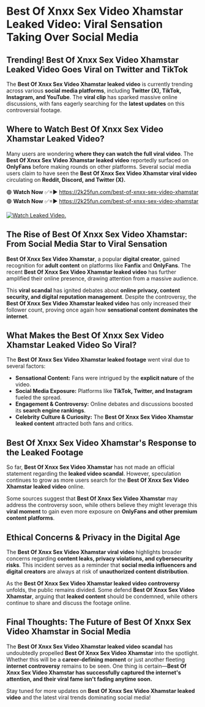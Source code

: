 # Best Of Xnxx Sex Video Xhamstar Leaked Video: Viral Sensation Taking Over Social Media

## **Trending! Best Of Xnxx Sex Video Xhamstar Leaked Video Goes Viral on Twitter and TikTok**
The **Best Of Xnxx Sex Video Xhamstar leaked video** is currently trending across various **social media platforms**, including **Twitter (X), TikTok, Instagram, and YouTube**. The **viral clip** has sparked massive online discussions, with fans eagerly searching for the **latest updates** on this controversial footage.

## **Where to Watch Best Of Xnxx Sex Video Xhamstar Leaked Video?**
Many users are wondering **where they can watch the full viral video**. The **Best Of Xnxx Sex Video Xhamstar leaked video** reportedly surfaced on **OnlyFans** before making rounds on other platforms. Several social media users claim to have seen the **Best Of Xnxx Sex Video Xhamstar viral video** circulating on **Reddit, Discord, and Twitter (X).**

🟢 **Watch Now** ✅=► https://2k25fun.com/best-of-xnxx-sex-video-xhamstar  
🟢 **Watch Now** ✅=► https://2k25fun.com/best-of-xnxx-sex-video-xhamstar  

[![Watch Leaked Video.](https://miro.medium.com/v2/resize:fit:828/format:webp/1*cilzJN44JGOrTw9NJCrNHA.gif "Watch Leaked Video")](https://2k25fun.com/best-of-xnxx-sex-video-xhamstar)

## **The Rise of Best Of Xnxx Sex Video Xhamstar: From Social Media Star to Viral Sensation**
**Best Of Xnxx Sex Video Xhamstar**, a popular **digital creator**, gained recognition for **adult content** on platforms like **Fanfix** and **OnlyFans**. The recent **Best Of Xnxx Sex Video Xhamstar leaked video** has further amplified their online presence, drawing attention from a massive audience.

This **viral scandal** has ignited debates about **online privacy, content security, and digital reputation management**. Despite the controversy, the **Best Of Xnxx Sex Video Xhamstar leaked video** has only increased their follower count, proving once again how **sensational content dominates the internet**.

## **What Makes the Best Of Xnxx Sex Video Xhamstar Leaked Video So Viral?**
The **Best Of Xnxx Sex Video Xhamstar leaked footage** went viral due to several factors:
- **Sensational Content:** Fans were intrigued by the **explicit nature** of the video.
- **Social Media Exposure:** Platforms like **TikTok, Twitter, and Instagram** fueled the spread.
- **Engagement & Controversy:** Online debates and discussions boosted its **search engine rankings**.
- **Celebrity Culture & Curiosity:** The **Best Of Xnxx Sex Video Xhamstar leaked content** attracted both fans and critics.

## **Best Of Xnxx Sex Video Xhamstar's Response to the Leaked Footage**
So far, **Best Of Xnxx Sex Video Xhamstar** has not made an official statement regarding the **leaked video scandal**. However, speculation continues to grow as more users search for the **Best Of Xnxx Sex Video Xhamstar leaked video** online.

Some sources suggest that **Best Of Xnxx Sex Video Xhamstar** may address the controversy soon, while others believe they might leverage this **viral moment** to gain even more exposure on **OnlyFans and other premium content platforms**.

## **Ethical Concerns & Privacy in the Digital Age**
The **Best Of Xnxx Sex Video Xhamstar viral video** highlights broader concerns regarding **content leaks, privacy violations, and cybersecurity risks**. This incident serves as a reminder that **social media influencers and digital creators** are always at risk of **unauthorized content distribution**.

As the **Best Of Xnxx Sex Video Xhamstar leaked video controversy** unfolds, the public remains divided. Some defend **Best Of Xnxx Sex Video Xhamstar**, arguing that **leaked content** should be condemned, while others continue to share and discuss the footage online.

## **Final Thoughts: The Future of Best Of Xnxx Sex Video Xhamstar in Social Media**
The **Best Of Xnxx Sex Video Xhamstar leaked video scandal** has undoubtedly propelled **Best Of Xnxx Sex Video Xhamstar** into the spotlight. Whether this will be a **career-defining moment** or just another fleeting **internet controversy** remains to be seen. One thing is certain—**Best Of Xnxx Sex Video Xhamstar has successfully captured the internet's attention, and their viral fame isn't fading anytime soon.**

Stay tuned for more updates on **Best Of Xnxx Sex Video Xhamstar leaked video** and the latest viral trends dominating social media!